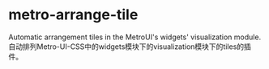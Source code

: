 # metro-arrange-tile
Automatic arrangement tiles in the MetroUI's widgets' visualization module.
自动排列Metro-UI-CSS中的widgets模块下的visualization模块下的tiles的插件。

